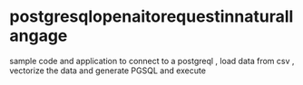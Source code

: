 # postgresqlopenaitorequestinnaturallangage
sample code and application to connect to a postgreql , load data from csv , vectorize the data and generate PGSQL and execute 
